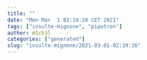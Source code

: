 ```yaml
---
title: ""
date: "Mon Mar  1 02:19:20 CET 2021"
tags: ["insulte-mignone", "pipotron"]
author: m1ch3l
categories: ["generated"]
slug: "insulte-mignone/2021-03-01-02:19:20"
---
```



